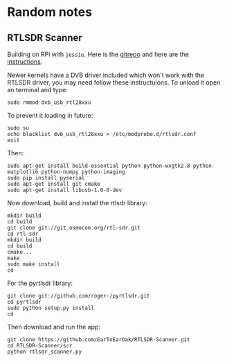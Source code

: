 # Random notes

## RTLSDR Scanner

Building on RPi with ```jessie```.  Here is the [gitrepo](https://github.com/EarToEarOak/RTLSDR-Scanner) and here are the [instructions](http://eartoearoak.com/software/rtlsdr-scanner/rtlsdr-scanner-installation#linux).

Newer kernels have a DVB driver included which won't work with the RTLSDR driver, you may need follow these instructuions.  To unload it open an terminal and type:

```shell
sudo rmmod dvb_usb_rtl28xxu
```

To prevent it loading in future:

```shell
sudo su
echo blacklist dvb_usb_rtl28xxu > /etc/modprobe.d/rtlsdr.conf
exit
```

Then:

```shell
sudo apt-get install build-essential python python-wxgtk2.8 python-matplotlib python-numpy python-imaging
sudo pip install pyserial
sudo apt-get install git cmake
sudo apt-get install libusb-1.0-0-dev
```

Now download, build and install the rtlsdr library:

```shell
mkdir build
cd build
git clone git://git.osmocom.org/rtl-sdr.git
cd rtl-sdr
mkdir build
cd build
cmake ..
make
sudo make install
cd 
```

For the pyrtlsdr library:

```shell
git clone git://github.com/roger-/pyrtlsdr.git
cd pyrtlsdr
sudo python setup.py install
cd 
```

Then download and run the app:

```shell
git clone https://github.com/EarToEarOak/RTLSDR-Scanner.git
cd RTLSDR-Scanner/scr
python rtlsdr_scanner.py
```

